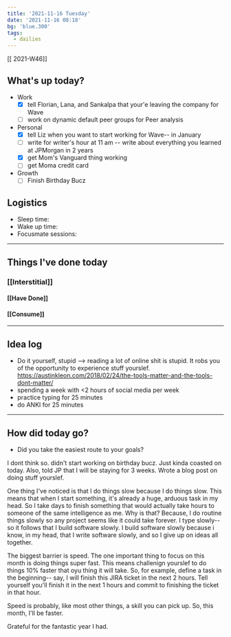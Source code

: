 ```yaml
---
title: '2021-11-16 Tuesday'
date: '2021-11-16 08:18'
bg: 'blue.300' 
tags:
  - dailies
---
```


[[ 2021-W46]]
## What's up today?
- Work
	- [x] tell Florian, Lana, and Sankalpa that your'e leaving the company for Wave
	- [ ] work on dynamic default peer groups for Peer analysis

- Personal
	- [x] tell Liz when you want to start working for Wave-- in January
	- [ ] write for writer's hour at 11 am -- write about everything you learned at JPMorgan in 2 years
	- [x] get Mom's Vanguard thing working
	- [ ] get Moma  credit card
- Growth
	- [ ] Finish Birthday Bucz

## Logistics
- Sleep time:
- Wake up time:
- Focusmate sessions: 

___________________________
## Things I've done today

### [[Interstitial]]

#### [[Have Done]]

#### [[Consume]]

___________________________

## Idea log
- Do it yourself, stupid --> reading a lot of online shit is stupid. It robs you of the opportunity to experience stuff yourslef. https://austinkleon.com/2018/02/24/the-tools-matter-and-the-tools-dont-matter/
- spending a week with <2 hours of social media per week
- practice typing for 25 minutes
- do ANKI for 25 minutes

___________________________
## How did today go?
- Did you take the easiest route to your goals?

I dont think so. didn't start working on birthday bucz. Just kinda coasted on today. Also, told JP that I will be staying for 3 weeks. Wrote a blog post on doing stuff yourslef.

One thing I've noticed is that I do things slow because I do things slow. This means that when I start something, it's already a huge, arduous task in my head. So I take days to finish something that would actually take hours to someone of the same intelligence as me. Why is that? Because, I do routine things slowly so any project seems like it could take forever. I type slowly-- so it follows that I build software slowly. I build software slowly because i know, in my head, that I write software slowly, and so I give up on ideas all together. 

The biggest barrier is speed. The one important thing to focus on this month is doing things super fast. This means challenign yourslef to do things 10% faster that oyu thing it will take. So, for example, define a task in the beginning-- say, I will finish this JIRA ticket in the next 2 hours. Tell yourself you'll finish it in the next 1 hours and commit to finishing the ticket in that hour. 

Speed is probably, like most other things, a skill you can pick up. So, this month, I'll be faster.

Grateful for the fantastic year I had.